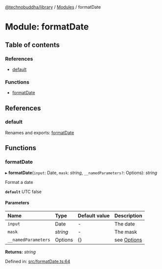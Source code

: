 [@technobuddha/library](../..) / [Modules](../Modules.md) / formatDate

# Module: formatDate

## Table of contents

### References

- [default](formatdate.md#default)

### Functions

- [formatDate](formatdate.md#formatdate)

## References

### default

Renames and exports: [formatDate](formatdate.md#formatdate)

## Functions

### formatDate

▸ **formatDate**(`input`: Date, `mask`: *string*, `__namedParameters?`: Options): *string*

Format a date

**`default`** UTC false

#### Parameters

| Name | Type | Default value | Description |
| :------ | :------ | :------ | :------ |
| `input` | Date | - | The date |
| `mask` | *string* | - | The mask |
| `__namedParameters` | Options | {} | see [Options](almostequals.md#options) |

**Returns:** *string*

Defined in: [src/formatDate.ts:64](../src/formatDate.ts#L64)
